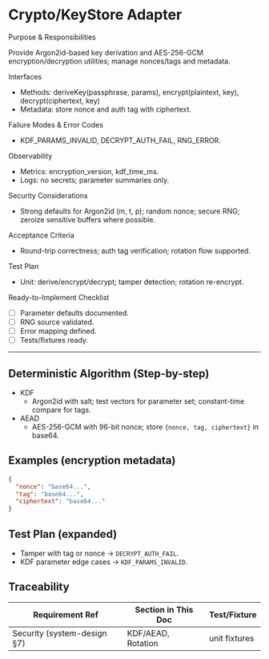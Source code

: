 # Crypto/KeyStore Adapter

Purpose & Responsibilities

Provide Argon2id-based key derivation and AES-256-GCM encryption/decryption utilities; manage nonces/tags and metadata.

Interfaces

- Methods: deriveKey(passphrase, params), encrypt(plaintext, key), decrypt(ciphertext, key)
- Metadata: store nonce and auth tag with ciphertext.

Failure Modes & Error Codes

- KDF_PARAMS_INVALID, DECRYPT_AUTH_FAIL, RNG_ERROR.

Observability

- Metrics: encryption_version, kdf_time_ms.
- Logs: no secrets; parameter summaries only.

Security Considerations

- Strong defaults for Argon2id (m, t, p); random nonce; secure RNG; zeroize sensitive buffers where possible.

Acceptance Criteria

- Round-trip correctness; auth tag verification; rotation flow supported.

Test Plan

- Unit: derive/encrypt/decrypt; tamper detection; rotation re-encrypt.

Ready-to-Implement Checklist

- [ ] Parameter defaults documented.
- [ ] RNG source validated.
- [ ] Error mapping defined.
- [ ] Tests/fixtures ready.

---

## Deterministic Algorithm (Step-by-step)

- KDF
  - Argon2id with salt; test vectors for parameter set; constant-time compare for tags.
- AEAD
  - AES-256-GCM with 96-bit nonce; store `{nonce, tag, ciphertext}` in base64.

## Examples (encryption metadata)

```json
{
  "nonce": "base64...",
  "tag": "base64...",
  "ciphertext": "base64..."
}
```

## Test Plan (expanded)

- Tamper with tag or nonce → `DECRYPT_AUTH_FAIL`.
- KDF parameter edge cases → `KDF_PARAMS_INVALID`.

## Traceability

| Requirement Ref | Section in This Doc | Test/Fixture |
| --- | --- | --- |
| Security (system-design §7) | KDF/AEAD, Rotation | unit fixtures |
